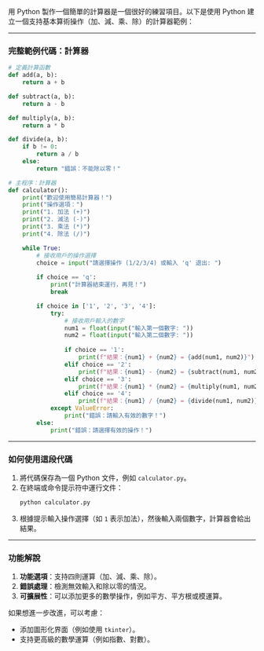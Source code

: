 用 Python 製作一個簡單的計算器是一個很好的練習項目。以下是使用 Python 建立一個支持基本算術操作（加、減、乘、除）的計算器範例：

---

### **完整範例代碼：計算器**
```python
# 定義計算函數
def add(a, b):
    return a + b

def subtract(a, b):
    return a - b

def multiply(a, b):
    return a * b

def divide(a, b):
    if b != 0:
        return a / b
    else:
        return "錯誤：不能除以零！"

# 主程序：計算器
def calculator():
    print("歡迎使用簡易計算器！")
    print("操作選項：")
    print("1. 加法 (+)")
    print("2. 減法 (-)")
    print("3. 乘法 (*)")
    print("4. 除法 (/)")

    while True:
        # 接收用戶的操作選擇
        choice = input("請選擇操作 (1/2/3/4) 或輸入 'q' 退出: ")
        
        if choice == 'q':
            print("計算器結束運行，再見！")
            break

        if choice in ['1', '2', '3', '4']:
            try:
                # 接收用戶輸入的數字
                num1 = float(input("輸入第一個數字: "))
                num2 = float(input("輸入第二個數字: "))
                
                if choice == '1':
                    print(f"結果：{num1} + {num2} = {add(num1, num2)}")
                elif choice == '2':
                    print(f"結果：{num1} - {num2} = {subtract(num1, num2)}")
                elif choice == '3':
                    print(f"結果：{num1} * {num2} = {multiply(num1, num2)}")
                elif choice == '4':
                    print(f"結果：{num1} / {num2} = {divide(num1, num2)}")
            except ValueError:
                print("錯誤：請輸入有效的數字！")
        else:
            print("錯誤：請選擇有效的操作！")
```

---

### **如何使用這段代碼**
1. 將代碼保存為一個 Python 文件，例如 `calculator.py`。
2. 在終端或命令提示符中運行文件：
   ```bash
   python calculator.py
   ```
3. 根據提示輸入操作選擇（如 `1` 表示加法），然後輸入兩個數字，計算器會給出結果。

---

### **功能解說**
1. **功能選項**：支持四則運算（加、減、乘、除）。
2. **錯誤處理**：檢測無效輸入和除以零的情況。
3. **可擴展性**：可以添加更多的數學操作，例如平方、平方根或模運算。

如果想進一步改進，可以考慮：
- 添加圖形化界面（例如使用 `tkinter`）。
- 支持更高級的數學運算（例如指數、對數）。


